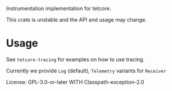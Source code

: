 Instrumentation implementation for tetcore.

This crate is unstable and the API and usage may change.

# Usage

See `tetcore-tracing` for examples on how to use tracing.

Currently we provide `Log` (default), `Telemetry` variants for `Receiver`

License: GPL-3.0-or-later WITH Classpath-exception-2.0
